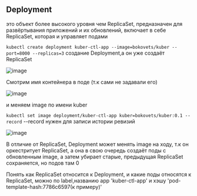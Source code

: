## Deployment

это объект более высокого уровня чем ReplicaSet, предназначен для развёртывания приложений и их обновлений, включает в себе ReplicaSet, которая и управляет подами

```kubectl create deployment kuber-ctl-app --image=bokovets/kuber --port=8000 --replicas=3``` создание Deployment,а он уже создаёт ReplicaSet

![image](https://github.com/user-attachments/assets/734b5bb3-08e3-486c-b84f-6d8a87d7c844)

Смотрим имя контейнера в поде (т.к сами не задавали его)

![image](https://github.com/user-attachments/assets/83b6c6f1-0cee-44ed-a5d7-57ef5874ca3c)

и меняем image по имени kuber

```kubectl set image deployment/kuber-ctl-app kuber=bokovets/kuber:0.1 --record``` --record нужен для записи истории ревизий

![image](https://github.com/user-attachments/assets/3d80d730-f21d-4837-9d80-1172465315ad)

В отличие от ReplicaSet, Deployment может менять image на ходу, т.к он оркестритует ReplicaSet, а она в свою очередь создаёт поды с обновленным image, а затем убирает старые, предыдущая ReplicaSet сохраняется, но подов там 0

Понять как ReplicaSet относится к Deployment, и какие поды относятся к ReplicaSet, можно по label,названию app 'kuber-ctl-app' и хэшу 'pod-template-hash:7786c6597(к примеру)'

